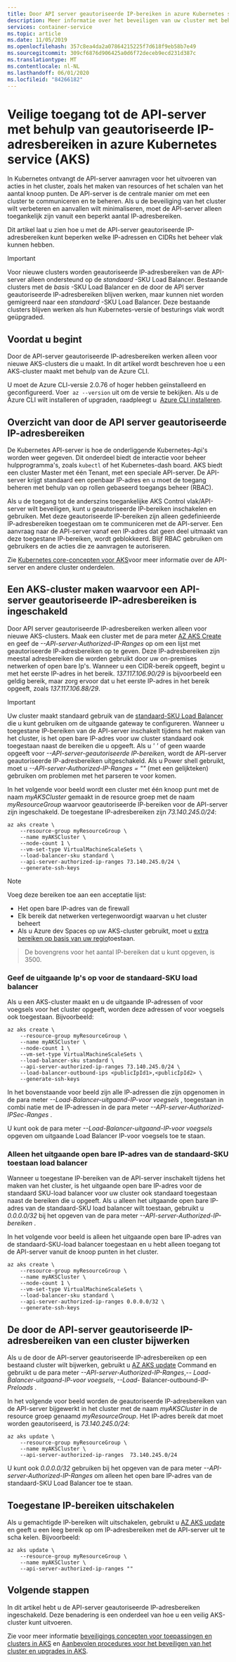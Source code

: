 ```yaml
---
title: Door API server geautoriseerde IP-bereiken in azure Kubernetes service (AKS)
description: Meer informatie over het beveiligen van uw cluster met behulp van een IP-adres bereik voor toegang tot de API-server in azure Kubernetes service (AKS)
services: container-service
ms.topic: article
ms.date: 11/05/2019
ms.openlocfilehash: 357c8ea4da2a07864215225f7d618f9eb58b7e49
ms.sourcegitcommit: 309cf6876d906425a0d6f72deceb9ecd231d387c
ms.translationtype: MT
ms.contentlocale: nl-NL
ms.lasthandoff: 06/01/2020
ms.locfileid: "84266182"
---
```

# <a name="secure-access-to-the-api-server-using-authorized-ip-address-ranges-in-azure-kubernetes-service-aks"></a>Veilige toegang tot de API-server met behulp van geautoriseerde IP-adresbereiken in azure Kubernetes service (AKS)

In Kubernetes ontvangt de API-server aanvragen voor het uitvoeren van acties in het cluster, zoals het maken van resources of het schalen van het aantal knoop punten. De API-server is de centrale manier om met een cluster te communiceren en te beheren. Als u de beveiliging van het cluster wilt verbeteren en aanvallen wilt minimaliseren, moet de API-server alleen toegankelijk zijn vanuit een beperkt aantal IP-adresbereiken.

Dit artikel laat u zien hoe u met de API-server geautoriseerde IP-adresbereiken kunt beperken welke IP-adressen en CIDRs het beheer vlak kunnen hebben.

> [!IMPORTANT]
> Voor nieuwe clusters worden geautoriseerde IP-adresbereiken van de API-server alleen ondersteund op de *standaard* -SKU Load Balancer. Bestaande clusters met de *basis* -SKU Load Balancer en de door de API server geautoriseerde IP-adresbereiken blijven werken, maar kunnen niet worden gemigreerd naar een *standaard* -SKU Load Balancer. Deze bestaande clusters blijven werken als hun Kubernetes-versie of besturings vlak wordt geüpgraded.

## <a name="before-you-begin"></a>Voordat u begint

Door de API-server geautoriseerde IP-adresbereiken werken alleen voor nieuwe AKS-clusters die u maakt. In dit artikel wordt beschreven hoe u een AKS-cluster maakt met behulp van de Azure CLI.

U moet de Azure CLI-versie 2.0.76 of hoger hebben geïnstalleerd en geconfigureerd. Voer  `az --version` uit om de versie te bekijken. Als u de Azure CLI wilt installeren of upgraden, raadpleegt u  [Azure CLI installeren][install-azure-cli].

## <a name="overview-of-api-server-authorized-ip-ranges"></a>Overzicht van door de API server geautoriseerde IP-adresbereiken

De Kubernetes API-server is hoe de onderliggende Kubernetes-Api's worden weer gegeven. Dit onderdeel biedt de interactie voor beheer hulpprogramma's, zoals `kubectl` of het Kubernetes-dash board. AKS biedt een cluster Master met één Tenant, met een speciale API-server. De API-server krijgt standaard een openbaar IP-adres en u moet de toegang beheren met behulp van op rollen gebaseerd toegangs beheer (RBAC).

Als u de toegang tot de anderszins toegankelijke AKS Control vlak/API-server wilt beveiligen, kunt u geautoriseerde IP-bereiken inschakelen en gebruiken. Met deze geautoriseerde IP-bereiken zijn alleen gedefinieerde IP-adresbereiken toegestaan om te communiceren met de API-server. Een aanvraag naar de API-server vanaf een IP-adres dat geen deel uitmaakt van deze toegestane IP-bereiken, wordt geblokkeerd. Blijf RBAC gebruiken om gebruikers en de acties die ze aanvragen te autoriseren.

Zie [Kubernetes core-concepten voor AKS][concepts-clusters-workloads]voor meer informatie over de API-server en andere cluster onderdelen.

## <a name="create-an-aks-cluster-with-api-server-authorized-ip-ranges-enabled"></a>Een AKS-cluster maken waarvoor een API-server geautoriseerde IP-adresbereiken is ingeschakeld

Door API server geautoriseerde IP-adresbereiken werken alleen voor nieuwe AKS-clusters. Maak een cluster met de para meter [AZ AKS Create][az-aks-create] en geef de *--API-server-Authorized-IP-Ranges* op om een lijst met geautoriseerde IP-adresbereiken op te geven. Deze IP-adresbereiken zijn meestal adresbereiken die worden gebruikt door uw on-premises netwerken of open bare Ip's. Wanneer u een CIDR-bereik opgeeft, begint u met het eerste IP-adres in het bereik. *137.117.106.90/29* is bijvoorbeeld een geldig bereik, maar zorg ervoor dat u het eerste IP-adres in het bereik opgeeft, zoals *137.117.106.88/29*.

> [!IMPORTANT]
> Uw cluster maakt standaard gebruik van de [standaard-SKU Load Balancer][standard-sku-lb] die u kunt gebruiken om de uitgaande gateway te configureren. Wanneer u toegestane IP-bereiken van de API-server inschakelt tijdens het maken van het cluster, is het open bare IP-adres voor uw cluster standaard ook toegestaan naast de bereiken die u opgeeft. Als u *' '* of geen waarde opgeeft voor *--API-server-geautoriseerde IP-bereiken*, wordt de API-server geautoriseerde IP-adresbereiken uitgeschakeld. Als u Power shell gebruikt, moet u *--API-server-Authorized-IP-Ranges = ""* (met een gelijkteken) gebruiken om problemen met het parseren te voor komen.

In het volgende voor beeld wordt een cluster met één knoop punt met de naam *myAKSCluster* gemaakt in de resource groep met de naam *myResourceGroup* waarvoor geautoriseerde IP-bereiken voor de API-server zijn ingeschakeld. De toegestane IP-adresbereiken zijn *73.140.245.0/24*:

```azurecli-interactive
az aks create \
    --resource-group myResourceGroup \
    --name myAKSCluster \
    --node-count 1 \
    --vm-set-type VirtualMachineScaleSets \
    --load-balancer-sku standard \
    --api-server-authorized-ip-ranges 73.140.245.0/24 \
    --generate-ssh-keys
```

> [!NOTE]
> Voeg deze bereiken toe aan een acceptatie lijst:
> - Het open bare IP-adres van de firewall
> - Elk bereik dat netwerken vertegenwoordigt waarvan u het cluster beheert
> - Als u Azure dev Spaces op uw AKS-cluster gebruikt, moet u [extra bereiken op basis van uw regio][dev-spaces-ranges]toestaan.

> De bovengrens voor het aantal IP-bereiken dat u kunt opgeven, is 3500. 

### <a name="specify-the-outbound-ips-for-the-standard-sku-load-balancer"></a>Geef de uitgaande Ip's op voor de standaard-SKU load balancer

Als u een AKS-cluster maakt en u de uitgaande IP-adressen of voor voegsels voor het cluster opgeeft, worden deze adressen of voor voegsels ook toegestaan. Bijvoorbeeld:

```azurecli-interactive
az aks create \
    --resource-group myResourceGroup \
    --name myAKSCluster \
    --node-count 1 \
    --vm-set-type VirtualMachineScaleSets \
    --load-balancer-sku standard \
    --api-server-authorized-ip-ranges 73.140.245.0/24 \
    --load-balancer-outbound-ips <publicIpId1>,<publicIpId2> \
    --generate-ssh-keys
```

In het bovenstaande voor beeld zijn alle IP-adressen die zijn opgenomen in de para meter *--Load-Balancer-uitgaand-IP-voor voegsels* , toegestaan in combi natie met de IP-adressen in de para meter *--API-server-Authorized-IPSec-Ranges* .

U kunt ook de para meter *--Load-Balancer-uitgaand-IP-voor voegsels* opgeven om uitgaande Load Balancer IP-voor voegsels toe te staan.

### <a name="allow-only-the-outbound-public-ip-of-the-standard-sku-load-balancer"></a>Alleen het uitgaande open bare IP-adres van de standaard-SKU toestaan load balancer

Wanneer u toegestane IP-bereiken van de API-server inschakelt tijdens het maken van het cluster, is het uitgaande open bare IP-adres voor de standaard SKU-load balancer voor uw cluster ook standaard toegestaan naast de bereiken die u opgeeft. Als u alleen het uitgaande open bare IP-adres van de standaard-SKU load balancer wilt toestaan, gebruikt u *0.0.0.0/32* bij het opgeven van de para meter *--API-server-Authorized-IP-bereiken* .

In het volgende voor beeld is alleen het uitgaande open bare IP-adres van de standaard-SKU-load balancer toegestaan en u hebt alleen toegang tot de API-server vanuit de knoop punten in het cluster.

```azurecli-interactive
az aks create \
    --resource-group myResourceGroup \
    --name myAKSCluster \
    --node-count 1 \
    --vm-set-type VirtualMachineScaleSets \
    --load-balancer-sku standard \
    --api-server-authorized-ip-ranges 0.0.0.0/32 \
    --generate-ssh-keys
```

## <a name="update-a-clusters-api-server-authorized-ip-ranges"></a>De door de API-server geautoriseerde IP-adresbereiken van een cluster bijwerken

Als u de door de API-server geautoriseerde IP-adresbereiken op een bestaand cluster wilt bijwerken, gebruikt u [AZ AKS update][az-aks-update] Command en gebruikt u de para meter *--API-server-Authorized-IP-Ranges*,-- *Load-Balancer-uitgaand-IP-voor voegsels*, *--Load-* Balancer-outbound-IP- *Preloads* .

In het volgende voor beeld worden de geautoriseerde IP-adresbereiken van de API-server bijgewerkt in het cluster met de naam *myAKSCluster* in de resource groep genaamd *myResourceGroup*. Het IP-adres bereik dat moet worden geautoriseerd, is *73.140.245.0/24*:

```azurecli-interactive
az aks update \
    --resource-group myResourceGroup \
    --name myAKSCluster \
    --api-server-authorized-ip-ranges  73.140.245.0/24
```

U kunt ook *0.0.0.0/32* gebruiken bij het opgeven van de para meter *--API-server-Authorized-IP-Ranges* om alleen het open bare IP-adres van de standaard-SKU Load Balancer toe te staan.

## <a name="disable-authorized-ip-ranges"></a>Toegestane IP-bereiken uitschakelen

Als u gemachtigde IP-bereiken wilt uitschakelen, gebruikt u [AZ AKS update][az-aks-update] en geeft u een leeg bereik op om IP-adresbereiken met de API-server uit te scha kelen. Bijvoorbeeld:

```azurecli-interactive
az aks update \
    --resource-group myResourceGroup \
    --name myAKSCluster \
    --api-server-authorized-ip-ranges ""
```

## <a name="next-steps"></a>Volgende stappen

In dit artikel hebt u de API-server geautoriseerde IP-adresbereiken ingeschakeld. Deze benadering is een onderdeel van hoe u een veilig AKS-cluster kunt uitvoeren.

Zie voor meer informatie [beveiligings concepten voor toepassingen en clusters in AKS][concepts-security] en [Aanbevolen procedures voor het beveiligen van het cluster en upgrades in AKS][operator-best-practices-cluster-security].

<!-- LINKS - external -->
[cni-networking]: https://github.com/Azure/azure-container-networking/blob/master/docs/cni.md
[dev-spaces-ranges]: ../dev-spaces/configure-networking.md#aks-cluster-network-requirements
[kubenet]: https://kubernetes.io/docs/concepts/extend-kubernetes/compute-storage-net/network-plugins/#kubenet

<!-- LINKS - internal -->
[az-aks-update]: /cli/azure/ext/aks-preview/aks#ext-aks-preview-az-aks-update
[az-aks-create]: /cli/azure/aks#az-aks-create
[az-network-public-ip-list]: /cli/azure/network/public-ip#az-network-public-ip-list
[concepts-clusters-workloads]: concepts-clusters-workloads.md
[concepts-security]: concepts-security.md
[install-azure-cli]: /cli/azure/install-azure-cli
[operator-best-practices-cluster-security]: operator-best-practices-cluster-security.md
[route-tables]: ../virtual-network/manage-route-table.md
[standard-sku-lb]: load-balancer-standard.md
